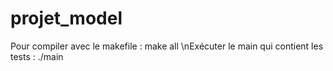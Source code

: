 # projet_model
Pour compiler avec le makefile : make all
\nExécuter le main qui contient les tests : ./main
